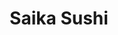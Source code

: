 ---
layout: place
title: "Saika Sushi"
permalink: /new-york/depew/saika-sushi.html
stateAbbr: NY
stateName: New York
cityName: Depew
place_id: ChIJiwAteoEL04kRkY1QDLVsp_I
photos:
  - name: >-
      places/ChIJiwAteoEL04kRkY1QDLVsp_I/photos/AeeoHcIWa5OTiNLv2IflrYTaVQCxhT4pYh48lE7N4cSRzJU1DJdA8bc2LtnimEiB4YseObafKI9yRgjt4hEg-JTEJRV2DhgfifnlQWNxlfT3xz8tXF99D77pixrlGbqHqzGzVARQexQEL4tRf43PhmmFKVGSRpCyoZ7uE_Cel7ub6kDaYpt8RJG4S09hUG_xjn_EeUcVAxlRhU8lSkg0LlVogxEjIq0O8B97rrPACuwpS9RnNQZZxFiLYoWDlk4ApP8R9Z8VIVv7wZfXaWfED6RXkTWVM4h_t4XBj7aWes15l6gz7A
    widthPx: 4592
    heightPx: 3448
    authorAttributions:
      - displayName: Saika Sushi
        uri: https://maps.google.com/maps/contrib/107342322666671069941
        photoUri: >-
          https://lh3.googleusercontent.com/a-/ALV-UjUKMxmILkN7of6c53BLsw1a8yX45QWL_jmXzEQcaqFI6UbN_vI=s100-p-k-no-mo
    flagContentUri: >-
      https://www.google.com/local/imagery/report/?cb_client=maps_api_places.places_api&image_key=!1e10!2sAF1QipNzJdMWzDqWD4WlmUtB-2B_edTCPGRWLkJB64Ua&hl=en-US
    googleMapsUri: >-
      https://www.google.com/maps/place//data=!3m4!1e2!3m2!1sAF1QipNzJdMWzDqWD4WlmUtB-2B_edTCPGRWLkJB64Ua!2e10!4m2!3m1!1s0x89d30b817a2d008b:0xf2a76cb50c508d91
  - name: >-
      places/ChIJiwAteoEL04kRkY1QDLVsp_I/photos/AeeoHcJ3SuIQw_ops9UVLZkOUvJJiegUSZDMQjlRNuuWFRi1A83V1YORniiSxRc0OszWIg8S9k71IHcjibSrVnS3QAarW2S_cYSY2D7ddtcgu1BmST96aPP2aUn8BJpapqLwmFhEBxVtkhFwzSWufM3ZvW2oGLSYxMh1DaKL8gheHTfGegRtKmZ6mmo2PyTrW-Qg6mL2yiMNRFiK-MTF1MdFgeecS9UJfjLTqaP6qx9QVu8JTvglaIqiKlxq5iIdUdZIDVyEtTYvea4M_xIg-_nU0CfeNyVT7W8UPPzRZD3fBPMK2Q
    widthPx: 4592
    heightPx: 3448
    authorAttributions:
      - displayName: Saika Sushi
        uri: https://maps.google.com/maps/contrib/107342322666671069941
        photoUri: >-
          https://lh3.googleusercontent.com/a-/ALV-UjUKMxmILkN7of6c53BLsw1a8yX45QWL_jmXzEQcaqFI6UbN_vI=s100-p-k-no-mo
    flagContentUri: >-
      https://www.google.com/local/imagery/report/?cb_client=maps_api_places.places_api&image_key=!1e10!2sAF1QipOtYp2wngER0XJ45sScDXYdNEza8iLCXYks68t5&hl=en-US
    googleMapsUri: >-
      https://www.google.com/maps/place//data=!3m4!1e2!3m2!1sAF1QipOtYp2wngER0XJ45sScDXYdNEza8iLCXYks68t5!2e10!4m2!3m1!1s0x89d30b817a2d008b:0xf2a76cb50c508d91
  - name: >-
      places/ChIJiwAteoEL04kRkY1QDLVsp_I/photos/AeeoHcLTg00rJOOrm6Oc-qnGjjPBhdwC-LSTqx2KOfbW0BPHHBTzG1dTJKKStunuKYJ85a1FFX-bvPO00wHJkADfwCkYKRwcxDjhEPnERGbTX9Jfja98S6dKKyMu2zTd8GkPC2zCs6ELWTRE5fywtYG8ARIZcVCoEhT5k7oVD15cityAV77lniiOlODWlvMm8YTyClhhysmzC9J7g15IYpK1EQQKMXW_9tCsL36lyffeKYm28jSVIgwJz2yfb1foi_UxypMC6sG2eeYx_8uT40w-nWYWzE9l5mBE2g_zXq2PH76KbmVM2D2A3s0hHfGKQ8cPWND7ysbhCOSKrUX16wyjh3bj1EnTzxpNsaeipvK-8baSLoi1vCAJSWFSlKamfuT3AmK7j9tsrD2aiOadbr-9WWmhud26Hocb4K3o242xXBYTGemG
    widthPx: 497
    heightPx: 396
    authorAttributions:
      - displayName: Niki Bunts
        uri: https://maps.google.com/maps/contrib/102283967717006454947
        photoUri: >-
          https://lh3.googleusercontent.com/a/ACg8ocIx-IcE1S4zi0jvWxXi5zrbv0tMeWd1a0UeVtHvv5_jEgOzGw=s100-p-k-no-mo
    flagContentUri: >-
      https://www.google.com/local/imagery/report/?cb_client=maps_api_places.places_api&image_key=!1e10!2sCIHM0ogKEICAgICzzcbDogE&hl=en-US
    googleMapsUri: >-
      https://www.google.com/maps/place//data=!3m4!1e2!3m2!1sCIHM0ogKEICAgICzzcbDogE!2e10!4m2!3m1!1s0x89d30b817a2d008b:0xf2a76cb50c508d91
  - name: >-
      places/ChIJiwAteoEL04kRkY1QDLVsp_I/photos/AeeoHcICx0laygJuEwW8cMJWA9jn5ZjorXks6JqVfX-5uG5ougu8Ywx-TM5_71RMsQuQEPNmJYvTJhjiHj8FPmEr1IpyOcHG8KBjccR4TSeuNdLeVBPA12cuSq1lGk5V1dV1a23iWUSVic2aMS25KGYTu4eFiPJWE4U2kObn1uBfsss6btG43VR6OoxKLr58ddLiamHrGrn-pZ1wZxayzPHbEO_Ew-1_Hwyul79-IqQX872X5H--KJ2Hx4eLMrkbyHcGQ_HTn65m-99CKIww6Z3GHtT2e-Bs8iz9UDoB9tV0ZXQDa3gHt82qyWXOpslNH-XsDHg-hmAHY3SJlZ_AMZHrvfTVZ1CbZDU-UhIyhAy-owYWLy22qYcnDiT8xStYr4PXJVdxVK_ZFhblAyORNhSqFUFPVZ0199ShajX9rJexGUU
    widthPx: 4800
    heightPx: 3614
    authorAttributions:
      - displayName: Doug Petti
        uri: https://maps.google.com/maps/contrib/113825434163685857097
        photoUri: >-
          https://lh3.googleusercontent.com/a-/ALV-UjX4xwF_lQDr2GLnNLwtuB6T_ousM-vFHJHeSykZQhfu4y2yvkVPAg=s100-p-k-no-mo
    flagContentUri: >-
      https://www.google.com/local/imagery/report/?cb_client=maps_api_places.places_api&image_key=!1e10!2sCIHM0ogKEICAgMCg6bf4DQ&hl=en-US
    googleMapsUri: >-
      https://www.google.com/maps/place//data=!3m4!1e2!3m2!1sCIHM0ogKEICAgMCg6bf4DQ!2e10!4m2!3m1!1s0x89d30b817a2d008b:0xf2a76cb50c508d91
  - name: >-
      places/ChIJiwAteoEL04kRkY1QDLVsp_I/photos/AeeoHcIhbAIo0M2LiW-9f1PG0EZf62G6hsT3qddKooQVKXVtKw4usVCQfaUuBSuqs-ERMNLA_yFT1sShfZcglc20jEu5R4v59B4Z71EWRszoNGSyMkX4F4-Vkhxaxbj2LJcn1b1r3dgy3rkWQhT55w8EyhPZikz_wFl_lH5nCdNGzeicLESjFjHkQcgCXsJH2vlynyikxElBXJp600gUbWAvzhtnAJMqJyv0hrR7lkTt418geVKX8JElkmpGj5ZzcS_aJ_HgejXe3YqCVRWUQD_uXtDPcois-NbmkIrOtsyX8hjv0xAvaaHxorE0SkwNfp9pe8PGPrD40_KHtlanOjuLEqI4vCJvaRRKuelNkbJmbxpMDOVyV4YtyuYUXkjPKqUxPOnG6sg955sCWt3mo5rRi26FOi4kk7qNfLOtsYgSJPk4ZnVC
    widthPx: 4032
    heightPx: 3024
    authorAttributions:
      - displayName: Angelita G
        uri: https://maps.google.com/maps/contrib/107570035715432324518
        photoUri: >-
          https://lh3.googleusercontent.com/a-/ALV-UjXLFnaFCPAmNK5jtdPn9pkjCs8wwHakDFXhhTXrxGwET5TLmydG9w=s100-p-k-no-mo
    flagContentUri: >-
      https://www.google.com/local/imagery/report/?cb_client=maps_api_places.places_api&image_key=!1e10!2sCIHM0ogKEICAgIDLttXigwE&hl=en-US
    googleMapsUri: >-
      https://www.google.com/maps/place//data=!3m4!1e2!3m2!1sCIHM0ogKEICAgIDLttXigwE!2e10!4m2!3m1!1s0x89d30b817a2d008b:0xf2a76cb50c508d91
  - name: >-
      places/ChIJiwAteoEL04kRkY1QDLVsp_I/photos/AeeoHcL2TMI0IPPosIhG1h-LBOYIVrt_eFOu5eHJ1fXw3CFloSYQr8rhULqXffz_TCSr3HYW5xWZ2wfHlqR-8Pe9lQtMhHY0WJQHjPke0THeNqVXUEqaMsL9DeOIlQyYiilGIQgRYCBVCWPwE-nHWhL_QWRjdTC0wJEiup9paw-CdtK8N7aw6QqmOTV8tIp2vKp_Ev9Ygn0NKFI6CtKuTGTwmw1fgFt7_oO2bMVO9YowzCBKuojhrNkac9-ZuQWkT74UYjzp4U_tb7lxT5UYWdo43BNAm1PEU7tmSCyKTH7iWM0lORaFftfZR1TbQKIm_dc80_7oEryZSeiyZN06cUiPAc_8hmmrVUyddemaS2Y3eeq_srNYUxdrleyyYK4tjMeuA4a9gSyo4csvDH_NVENY8c-b5iHF5o_4ZZ0ujEal-k3krK7x
    widthPx: 4000
    heightPx: 3000
    authorAttributions:
      - displayName: Mahtab Chowdhury
        uri: https://maps.google.com/maps/contrib/101671571929848133815
        photoUri: >-
          https://lh3.googleusercontent.com/a/ACg8ocLtUyLjtDW4X5V_9Ra4uIh1eAIRRD7LmRlLZ5rvrsLG4zkNVA=s100-p-k-no-mo
    flagContentUri: >-
      https://www.google.com/local/imagery/report/?cb_client=maps_api_places.places_api&image_key=!1e10!2sCIHM0ogKEICAgIC_07vxqQE&hl=en-US
    googleMapsUri: >-
      https://www.google.com/maps/place//data=!3m4!1e2!3m2!1sCIHM0ogKEICAgIC_07vxqQE!2e10!4m2!3m1!1s0x89d30b817a2d008b:0xf2a76cb50c508d91
  - name: >-
      places/ChIJiwAteoEL04kRkY1QDLVsp_I/photos/AeeoHcIOJqXbpemRTxiRDj8mcvVapsTbqHVD30dO4v6341RBdQUurs_SgN3ASCG3Ul0dJckqFps7jUb2yDd6y46JWs0t_pamkGZzgjnoMxaJqCnbYfFHyWYqJ79fBXYim8-L4i2KotR00SUQIX_XJUppag7rrS6a2WDpMcCfEcVZNKCCN_YsmrzhglEAnNkLXmo-UwqeI7RzjFBJUaiVDZOJUi8tFBNTyNVUvA8nF7yapkMlQmGoMSLTsns6uASq9kM-pgevGopomUrlUNpb3pX45LhGwlpOtmu1Jjh4djO_4SRkVocm6VlA62UodXwUquw8A87MlHMq0Qohe8bFOzaR6-x8PKhNzpPyREq3tw1gN2OS10wLqQ5AAorgJ8SNwhDD7lSx_eznAqV-UHEsPYFp51aYlPFM-p4UCJhnDsFIm08
    widthPx: 3072
    heightPx: 4080
    authorAttributions:
      - displayName: Mickeal Wilson (Prismind/Raijin Ventinus)
        uri: https://maps.google.com/maps/contrib/101488017208165448058
        photoUri: >-
          https://lh3.googleusercontent.com/a-/ALV-UjWVDQzXaSnk0VD2xeOO_Nme6fAadxrvavLZfu8KvNjQZhgtOEy-=s100-p-k-no-mo
    flagContentUri: >-
      https://www.google.com/local/imagery/report/?cb_client=maps_api_places.places_api&image_key=!1e10!2sCIHM0ogKEICAgICrpZ7Aag&hl=en-US
    googleMapsUri: >-
      https://www.google.com/maps/place//data=!3m4!1e2!3m2!1sCIHM0ogKEICAgICrpZ7Aag!2e10!4m2!3m1!1s0x89d30b817a2d008b:0xf2a76cb50c508d91
  - name: >-
      places/ChIJiwAteoEL04kRkY1QDLVsp_I/photos/AeeoHcIGJ2GWWtdS6zVfEFlvJLQIAWSGvc2jP5sm2B6BjGfdG-P1fTV2S6tmCMCpbztgkXaZZkFObcTa1ag2eI020t6U0jkS9W5FQVJjqqCyxuwv0ImqZzS2ug5AM0UQi1fp_4IG10Bi88OTWbAuyzAqBc4ZIC5i6SeolLabKb_R_HIIqjMGTAjkWE_unNWXJY81b92uGf9cfF54vwMbtur4x2Cn9Edf0yFtfcY5SuF5ztVdtZRFprJMoDifjiepT4-QxhlokNSmBB57Vew4IrP47CxZSri5yNMTzV0rpJGHDomwoC2xmLk-vdbC1qc49hl0F3otSN-oDSIlPtOZnUdSjCJN3goXgrpiU3Nbyet9epvBD9i2NaXb5EEqtsJyTPq4j4lnG-EaGP-0IvVa1zEUQgqCLaiQPJvOUeuoQZ-rkdIZF7aj
    widthPx: 4000
    heightPx: 3000
    authorAttributions:
      - displayName: Shuki Vigodney
        uri: https://maps.google.com/maps/contrib/106418128719130584870
        photoUri: >-
          https://lh3.googleusercontent.com/a-/ALV-UjX5mm_nA1eP1UBn26WS6TSl-XDmGeUG1QByG7RyheUjLCyU3qCTOg=s100-p-k-no-mo
    flagContentUri: >-
      https://www.google.com/local/imagery/report/?cb_client=maps_api_places.places_api&image_key=!1e10!2sCIHM0ogKEICAgICJ3In7rAE&hl=en-US
    googleMapsUri: >-
      https://www.google.com/maps/place//data=!3m4!1e2!3m2!1sCIHM0ogKEICAgICJ3In7rAE!2e10!4m2!3m1!1s0x89d30b817a2d008b:0xf2a76cb50c508d91
  - name: >-
      places/ChIJiwAteoEL04kRkY1QDLVsp_I/photos/AeeoHcIWWEQ8lQ2MNLcftj1R0CekQiQM-7R0SuK948w4M2gBtIIXnlaOTV8UwE_qbji4Yt4t0_JOHsQWrU5oolaOZGmjjf21i7x-sMn11-39Jg1EvmC1_TGWjxNALd6FldqqLaMBCkKfcZgzcNW38kWwybY_O4r6RaHeT3RJRABkJmx5tG7tCl1qqoNSu1QEm8uN6qk35IaQ4meZY3V7aiIDox1m6jjJvuQPghAv8VNcPOhvJ8noIKOQzfOfNkWLr6m_4uCepQSd8sVUTXODEKqQfqUyz68p2aq7yjeFP7d6dFqZ96NPZSkLMypJ49WytkvSikE6e64_dW7_8UK7cpKOJ2DtnBGcCfZJZLT8FtTDL6p0WydeAmLezEw14jwZFnT9pq7RG05Abv02p3grGM1H1p3nxlmv32hC-Z-f0z9pszQ
    widthPx: 4032
    heightPx: 3024
    authorAttributions:
      - displayName: Yu-Hsuan Wu
        uri: https://maps.google.com/maps/contrib/117135768780413040299
        photoUri: >-
          https://lh3.googleusercontent.com/a-/ALV-UjXlmSofjML910FtMv-HxV2_8v5Bf46btn_qgLhQbceLUCpy_GAi=s100-p-k-no-mo
    flagContentUri: >-
      https://www.google.com/local/imagery/report/?cb_client=maps_api_places.places_api&image_key=!1e10!2sCIHM0ogKEICAgIDJh5GEUA&hl=en-US
    googleMapsUri: >-
      https://www.google.com/maps/place//data=!3m4!1e2!3m2!1sCIHM0ogKEICAgIDJh5GEUA!2e10!4m2!3m1!1s0x89d30b817a2d008b:0xf2a76cb50c508d91
  - name: >-
      places/ChIJiwAteoEL04kRkY1QDLVsp_I/photos/AeeoHcJI6qPagg2jznDDD3IeAq6j3oFXY72QIPb8CRmXIoV6UUBMMd6V6EOMlKz9DR8QMlMcK9_CXyRv2-NSJUAZx1wClsQ0OGBsog9wI4kn_Pcm8o91V2Crn4WrJK_7Z471-Gqfit6emqurblC56Y16jT0ExKBNEX8sJmd3teawkLw49nsh-9NJeV3Nranh4G_7sIiMQB0y4qUWCEZdBZjsHl6qv5GlVU3xDJYXKu55tQTZ8WKVwgm99l5qf_DGcynZR4Y9KMPtlzpJG2Qs8lkOJLe_Hb4ZWCpH--TqcMzuFq4WxX1e5SxpFvzq0klU1SeFRMhpydRkQeuQNTi8XJTjHvgMbJ-JZH7cdxE6CuM14_3pfoFdFds37nQVWLFBRstRWKDSvEhMx2NsQz19XbO_o2DbX4fAbZ8AHZ7_x-pOUBQWilZs
    widthPx: 4080
    heightPx: 3072
    authorAttributions:
      - displayName: Jessica Ryerse
        uri: https://maps.google.com/maps/contrib/108093073468629257267
        photoUri: >-
          https://lh3.googleusercontent.com/a-/ALV-UjX0zmLm0BYKkTBrXWJv_tcGOixXiL8OCEETw3ubB79vkz_TVaBkXw=s100-p-k-no-mo
    flagContentUri: >-
      https://www.google.com/local/imagery/report/?cb_client=maps_api_places.places_api&image_key=!1e10!2sCIHM0ogKEICAgIDx4q71iQE&hl=en-US
    googleMapsUri: >-
      https://www.google.com/maps/place//data=!3m4!1e2!3m2!1sCIHM0ogKEICAgIDx4q71iQE!2e10!4m2!3m1!1s0x89d30b817a2d008b:0xf2a76cb50c508d91
address: 576 Dick Rd, Depew, NY 14043, USA
street: 576 Dick Rd
city: Depew
state: NY
zip: '14043'
country: USA
neighborhood: null
latitude: '42.917731'
longitude: '-78.738052'
accessibility_options:
  wheelchairAccessibleParking: true
  wheelchairAccessibleEntrance: true
  wheelchairAccessibleRestroom: true
  wheelchairAccessibleSeating: true
business_status: OPERATIONAL
name: Saika Sushi
google_maps_links:
  directionsUri: >-
    https://www.google.com/maps/dir//''/data=!4m7!4m6!1m1!4e2!1m2!1m1!1s0x89d30b817a2d008b:0xf2a76cb50c508d91!3e0
  placeUri: https://maps.google.com/?cid=17485063603140726161
  writeAReviewUri: >-
    https://www.google.com/maps/place//data=!4m3!3m2!1s0x89d30b817a2d008b:0xf2a76cb50c508d91!12e1
  reviewsUri: >-
    https://www.google.com/maps/place//data=!4m4!3m3!1s0x89d30b817a2d008b:0xf2a76cb50c508d91!9m1!1b1
  photosUri: >-
    https://www.google.com/maps/place//data=!4m3!3m2!1s0x89d30b817a2d008b:0xf2a76cb50c508d91!10e5
primary_type: Sushi Restaurant
opening_hours:
  regular: null
  current: null
secondary_opening_hours:
  regular:
    weekdayDescriptions: null
    type: null
  current:
    weekdayDescriptions: null
    type: null
phone: (716) 473-7099
price_level: null
price_range: $20 &ndash; $30
rating: '4.5'
rating_count: 1174
website: http://www.saikasushi.com/
description: >-
  Informal all-you-can-eat sushi house for lunch, dinner & take-out, plus a wine
  & sake menu.
reviews:
  - name: >-
      places/ChIJiwAteoEL04kRkY1QDLVsp_I/reviews/ChZDSUhNMG9nS0VJQ0FnTUNnNmJlSUpREAE
    relativePublishTimeDescription: a month ago
    rating: 4
    text:
      text: >-
        All you can eat lunch for $16.99 is an amazing deal. Beware of paying
        for anything you don't eat!! Read the menu. There are rules that need to
        be followed.
      languageCode: en
    originalText:
      text: >-
        All you can eat lunch for $16.99 is an amazing deal. Beware of paying
        for anything you don't eat!! Read the menu. There are rules that need to
        be followed.
      languageCode: en
    authorAttribution:
      displayName: Doug Petti
      uri: https://www.google.com/maps/contrib/113825434163685857097/reviews
      photoUri: >-
        https://lh3.googleusercontent.com/a-/ALV-UjX4xwF_lQDr2GLnNLwtuB6T_ousM-vFHJHeSykZQhfu4y2yvkVPAg=s128-c0x00000000-cc-rp-mo-ba5
    publishTime: '2025-02-18T18:34:53.439209Z'
    flagContentUri: >-
      https://www.google.com/local/review/rap/report?postId=ChZDSUhNMG9nS0VJQ0FnTUNnNmJlSUpREAE&d=17924085&t=1
    googleMapsUri: >-
      https://www.google.com/maps/reviews/data=!4m6!14m5!1m4!2m3!1sChZDSUhNMG9nS0VJQ0FnTUNnNmJlSUpREAE!2m1!1s0x89d30b817a2d008b:0xf2a76cb50c508d91
  - name: >-
      places/ChIJiwAteoEL04kRkY1QDLVsp_I/reviews/ChdDSUhNMG9nS0VJQ0FnTURJMnFHdm1BRRAB
    relativePublishTimeDescription: in the last week
    rating: 5
    text:
      text: >-
        It's my favorite place to stuff myself until I'm sick and the hosts are
        always so kind! When they see that I'm at my limit they encourage me to
        take my time and then get this sick sense of enjoyment from seeing me
        slip in and out of a food induced coma. 10/10 love this place with my
        whole heart!
      languageCode: en
    originalText:
      text: >-
        It's my favorite place to stuff myself until I'm sick and the hosts are
        always so kind! When they see that I'm at my limit they encourage me to
        take my time and then get this sick sense of enjoyment from seeing me
        slip in and out of a food induced coma. 10/10 love this place with my
        whole heart!
      languageCode: en
    authorAttribution:
      displayName: Delshawn Wray
      uri: https://www.google.com/maps/contrib/102016360745396304014/reviews
      photoUri: >-
        https://lh3.googleusercontent.com/a-/ALV-UjUwZ5WpGmbUOkZBPBmDC-opgNU_LPAEMicSI8O3El89YNlKSAleKA=s128-c0x00000000-cc-rp-mo
    publishTime: '2025-04-09T02:23:06.619187Z'
    flagContentUri: >-
      https://www.google.com/local/review/rap/report?postId=ChdDSUhNMG9nS0VJQ0FnTURJMnFHdm1BRRAB&d=17924085&t=1
    googleMapsUri: >-
      https://www.google.com/maps/reviews/data=!4m6!14m5!1m4!2m3!1sChdDSUhNMG9nS0VJQ0FnTURJMnFHdm1BRRAB!2m1!1s0x89d30b817a2d008b:0xf2a76cb50c508d91
  - name: >-
      places/ChIJiwAteoEL04kRkY1QDLVsp_I/reviews/ChZDSUhNMG9nS0VJQ0FnSUNUMHNHVkZREAE
    relativePublishTimeDescription: 11 months ago
    rating: 5
    text:
      text: >-
        The food here was delicious! Staff was fast and very attentive. I highly
        recommend this restaurant. You will not be disappointed at what you
        receive for the price. Unlimited sushi, meat, noodles, and soup! Just
        make sure you order what you will eat-because they will charge you if
        you dispose of too much food (did not happen to me, but seen it happen
        to someone).


        Give it a try!
      languageCode: en
    originalText:
      text: >-
        The food here was delicious! Staff was fast and very attentive. I highly
        recommend this restaurant. You will not be disappointed at what you
        receive for the price. Unlimited sushi, meat, noodles, and soup! Just
        make sure you order what you will eat-because they will charge you if
        you dispose of too much food (did not happen to me, but seen it happen
        to someone).


        Give it a try!
      languageCode: en
    authorAttribution:
      displayName: Timothy Weitzel Jr
      uri: https://www.google.com/maps/contrib/100510472958201144875/reviews
      photoUri: >-
        https://lh3.googleusercontent.com/a-/ALV-UjWzD_PmaH4z-u3DstFxObUnp-5sKJBhxFKrofAXTd7XCeHo8VDz=s128-c0x00000000-cc-rp-mo-ba5
    publishTime: '2024-05-12T22:51:01.279940Z'
    flagContentUri: >-
      https://www.google.com/local/review/rap/report?postId=ChZDSUhNMG9nS0VJQ0FnSUNUMHNHVkZREAE&d=17924085&t=1
    googleMapsUri: >-
      https://www.google.com/maps/reviews/data=!4m6!14m5!1m4!2m3!1sChZDSUhNMG9nS0VJQ0FnSUNUMHNHVkZREAE!2m1!1s0x89d30b817a2d008b:0xf2a76cb50c508d91
  - name: >-
      places/ChIJiwAteoEL04kRkY1QDLVsp_I/reviews/ChdDSUhNMG9nS0VJQ0FnSUROd2JlNXNBRRAB
    relativePublishTimeDescription: a year ago
    rating: 5
    text:
      text: >-
        Some of the best sushi you can get in Buffalo and they serve these at an
        All You Can Eat Restaurant!!!


        For 25.99 for Adults , this menu is a steal if you like Sushi Rolls .


        We ordered the Volcano, Summer, Sea Angel & Autumn rolls and each one
        was brilliant.


        For appetizers you just have to order the Crab Rangoons which were
        delicious!


        And of course Hot Sake to wash it all down !


        It was a wholesome meal for us and since we were 2 , we couldn’t order
        their rice or noodles which a lot of people were going for !


        Be sure not to leave any leftovers as you may be charged for those .


        Overall , definitely recommend for their great Sushi Rolls !!
      languageCode: en
    originalText:
      text: >-
        Some of the best sushi you can get in Buffalo and they serve these at an
        All You Can Eat Restaurant!!!


        For 25.99 for Adults , this menu is a steal if you like Sushi Rolls .


        We ordered the Volcano, Summer, Sea Angel & Autumn rolls and each one
        was brilliant.


        For appetizers you just have to order the Crab Rangoons which were
        delicious!


        And of course Hot Sake to wash it all down !


        It was a wholesome meal for us and since we were 2 , we couldn’t order
        their rice or noodles which a lot of people were going for !


        Be sure not to leave any leftovers as you may be charged for those .


        Overall , definitely recommend for their great Sushi Rolls !!
      languageCode: en
    authorAttribution:
      displayName: Abhilash Pradhan
      uri: https://www.google.com/maps/contrib/106489703461399222587/reviews
      photoUri: >-
        https://lh3.googleusercontent.com/a-/ALV-UjVdO5VvQkS9B0aLU3M4zMxlHeR2beFNxcA0rY8uEFId2ZUaCsfW4w=s128-c0x00000000-cc-rp-mo-ba6
    publishTime: '2024-01-23T02:50:44.283698Z'
    flagContentUri: >-
      https://www.google.com/local/review/rap/report?postId=ChdDSUhNMG9nS0VJQ0FnSUROd2JlNXNBRRAB&d=17924085&t=1
    googleMapsUri: >-
      https://www.google.com/maps/reviews/data=!4m6!14m5!1m4!2m3!1sChdDSUhNMG9nS0VJQ0FnSUROd2JlNXNBRRAB!2m1!1s0x89d30b817a2d008b:0xf2a76cb50c508d91
  - name: >-
      places/ChIJiwAteoEL04kRkY1QDLVsp_I/reviews/ChdDSUhNMG9nS0VJQ0FnSUM5bFlUY3BBRRAB
    relativePublishTimeDescription: a year ago
    rating: 5
    text:
      text: >-
        First time dining here and I was somehow unaware that this is a All You
        Can Eat restaurant. We had a great experience here.


        The food quality was surprisingly good for how inexpensive the price to
        dine is. The miso soup had nice flavors. The rolls were fresh but I
        wasn't a big fan of the Las Vegas roll. It didn't really have a taste to
        it.


        The service was decent but not the best. We were able to get a table
        right away. Our waitress was nice but was hard to understand with her
        accent. The wait for our food were inconsistent. Most arrived in a
        reasonable time. The last roll took much longer than expected. The quick
        refills on water was great though.


        I really enjoyed the atmosphere of this location. The space is big and
        well decorated. There's also TVs hung up around to stare at.


        It wasn't the perfect experience but it was good enough for me to think
        about going back. 9/10 stars
      languageCode: en
    originalText:
      text: >-
        First time dining here and I was somehow unaware that this is a All You
        Can Eat restaurant. We had a great experience here.


        The food quality was surprisingly good for how inexpensive the price to
        dine is. The miso soup had nice flavors. The rolls were fresh but I
        wasn't a big fan of the Las Vegas roll. It didn't really have a taste to
        it.


        The service was decent but not the best. We were able to get a table
        right away. Our waitress was nice but was hard to understand with her
        accent. The wait for our food were inconsistent. Most arrived in a
        reasonable time. The last roll took much longer than expected. The quick
        refills on water was great though.


        I really enjoyed the atmosphere of this location. The space is big and
        well decorated. There's also TVs hung up around to stare at.


        It wasn't the perfect experience but it was good enough for me to think
        about going back. 9/10 stars
      languageCode: en
    authorAttribution:
      displayName: Kevin Dao
      uri: https://www.google.com/maps/contrib/102148601089999951872/reviews
      photoUri: >-
        https://lh3.googleusercontent.com/a-/ALV-UjUaxu1pPmdQNIhNMdy9nEOxOYOaJhsLWhYyoRJthxVzD0BzOhU=s128-c0x00000000-cc-rp-mo-ba5
    publishTime: '2024-03-07T19:35:21.173884Z'
    flagContentUri: >-
      https://www.google.com/local/review/rap/report?postId=ChdDSUhNMG9nS0VJQ0FnSUM5bFlUY3BBRRAB&d=17924085&t=1
    googleMapsUri: >-
      https://www.google.com/maps/reviews/data=!4m6!14m5!1m4!2m3!1sChdDSUhNMG9nS0VJQ0FnSUM5bFlUY3BBRRAB!2m1!1s0x89d30b817a2d008b:0xf2a76cb50c508d91
parking_options:
  freeParkingLot: true
  freeStreetParking: true
  valetParking: false
payment_options:
  acceptsCreditCards: true
  acceptsDebitCards: true
  acceptsCashOnly: false
  acceptsNfc: true
allow_dogs: null
curbside_pickup: false
delivery: true
dine_in: true
good_for_children: true
good_for_groups: true
good_for_sports: false
live_music: false
menu_for_children: true
outdoor_seating: false
reservable: false
restroom: true
serves_beer: true
serves_breakfast: false
serves_brunch: false
serves_cocktails: false
serves_coffee: false
serves_dinner: true
serves_dessert: true
serves_lunch: true
serves_vegetarian_food: true
serves_wine: true
takeout: true

---